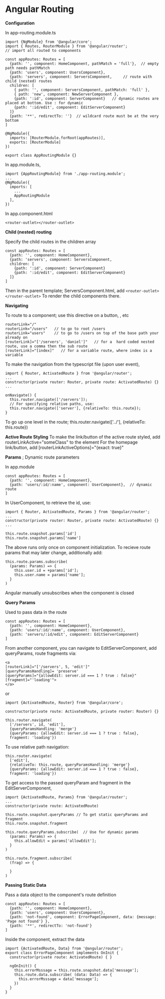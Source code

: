 # Angular Routing

**Configuration**

In app-routing.module.ts

    import {NgModule} from '@angular/core';
    import { Routes, RouterModule } from '@angular/router';
    // import all routed to components

    const appRoutes: Routes = [
      {path: '', component: HomeComponent, pathMatch = 'full'},  // empty path needs pathMatch
      {path: 'users', component: UsersComponent},
      {path: 'servers', component: ServersComponent,     // route with child (nested) routes
      children: [
        { path: '', component: ServersComponent, pathMatch: 'full' },
        { path: 'new', component: NewServerComponent },
        {path: ':id', component: ServerComponent}   // dynamic routes are placed at bottom. Use : for dynamic
        {path: ':id/edit', component: EditServerComponent}
      ]}
      {path: '**', redirectTo: ''}  // wildcard route must be at the very bottom
    ]

    @NgModule({
      imports: [RouterModule.forRoot(appRoutes)],
      exports: [RouterModule]
    })

    export class AppRoutingModule {}

In app.module.ts,

    import {AppRoutingModule} from './app-routing.module';
    ...
    @NgModule({
      imports: [
        ...
        AppRoutingModule
      ],
    })

In app.component.html

    <router-outlet></router-outlet>

**Child (nested) routing**

Specify the child routes in the children array

    const appRoutes: Routes = [
      {path: '', component: HomeComponent},
      {path: 'servers', component: ServersComponent,
      children: [
        {path: ':id', component: ServerComponent}
        {path: ':id/edit', component: EditServerComponent}
      ]}
    ]

Then in the parent template; ServersComponent.html, add `<router-outlet></router-outlet>`
To render the child components there.

**Navigating**

To route to a component; use this directive on a button, <a>, etc

    routerLink="/"
    routerLink="/users"   // to go to root /users
    routerLink="users"    // to go to /users on top of the base path your already on
    [routerLink]="['/servers', 'daniel']"   // for a  hard coded nested  route, use a comma then the sub route
    [routerLink]="[index]"   // for a variable route, where index is a variable

To make the navigation from the typescript file (upon user event),

    import { Router, ActivatedRoute } from '@angular/router';
    ...
    constructor(private router: Router, private route: ActivatedRoute) {}
    ...

    onNavigate() {
      this.router.navigate(['/servers']);
      // For specifying relative paths, use:
      this.router.navigate(['server'], {relativeTo: this.route});
    }

To go up one level in the route; this.router.navigate(['../'], {relativeTo: this.route})

**Active Route Styling**
To make the link/button of the active route styled, add routerLinkActive="someClass" to the element
For the homepage link/button, add [routerLinkActiveOptions]="{exact: true}"

**Params** ; Dynamic route parameters

In app.module

    const appRoutes: Routes = [
      {path: '', component: HomeComponent},
      {path: 'users/:id/:name', component: UserComponent},  // dynamic route
    ]

In UserComponent, to retrieve the id, use:

    import { Router, ActivatedRoute, Params } from '@angular/router';
    ...
    constructor(private router: Router, private route: ActivatedRoute) {}
    ...

    this.route.snapshot.params['id']
    this.route.snapshot.params['name']

The above runs only once on component initialization.
To recieve route params that may later change, additionally add:

    this.route.params.subscribe(
      (params: Params) => {
        this.user.id = +params['id'];
        this.user.name = params['name'];
      }
    )

Angular manually unsubscribes when the component is closed

**Query Params**

Used to pass data in the route

    const appRoutes: Routes = [
      {path: '', component: HomeComponent},
      {path: 'users/:id/:name', component: UserComponent},
      {path: 'servers/:id/edit', component: EditServerComponent}
    ]

From another component, you can navigate to EditServerComponent, add
queryParams, route fragments via:

    <a
    [routerLink]="['/servers', 5, 'edit']"
    [queryParamsHandling]= 'preserve'
    [queryParams]="{allowEdit: server.id === 1 ? true : false}"
    [fragment]="'loading'">
    </a>

or

    import {ActivatedRoute, Router} from '@angular/core';

    constructor(private route: ActivatedRoute, private router: Router) {}

    this.router.navigate(
      ['/servers', id, 'edit'],
      {queryParamsHandling: 'merge'}
      {queryParams: {allowEdit: server.id === 1 ? true : false},
      fragment: 'loading'})

To use relative path navigation:

    this.router.navigate(
      ['edit'],
      {relativeTo: this.route, queryParamsHandling: 'merge'}
      {queryParams: {allowEdit: server.id === 1 ? true : false},
      fragment: 'loading'})

To get access to the passed queryParam and fragment in the EditServerComponent,

    import {ActivatedRoute, Params} from '@angular/router';
    ...
    constructor(private route: ActivatedRoute)

    this.route.snapshot.queryParams // To get static queryParams and fragment
    this.route.snapshot.fragment

    this.route.queryParams.subscribe(  // Use for dynamic params
      (params: Params) => {
        this.allowEdit = params['allowEdit'];
      }
    )

    this.route.fragment.subscribe(
      (frag) => {

      }
    )

**Passing Static Data**

Pass a data object to the component's route definition

    const appRoutes: Routes = [
      {path: '', component: HomeComponent},
      {path: 'users', component: UsersComponent},
      {path: 'not-found', component: ErrorPageComponent, data: {message: 'Page not found'} },
      {path: '**', redirectTo: 'not-found'}
    ]

Inside the component, extract the data

    import {ActivatedRoute, Data} from '@angular/router';
    export class ErrorPageComponent implements OnInit {
      constructor(private route: ActivatedRoute) { }

      ngOnInit() {
        this.errorMsssage = this.route.snapshot.data['message'];
        this.route.data.subscribe( (data: Data) => {
          this.errorMsssage = data['message'];
        })
      }
    }
